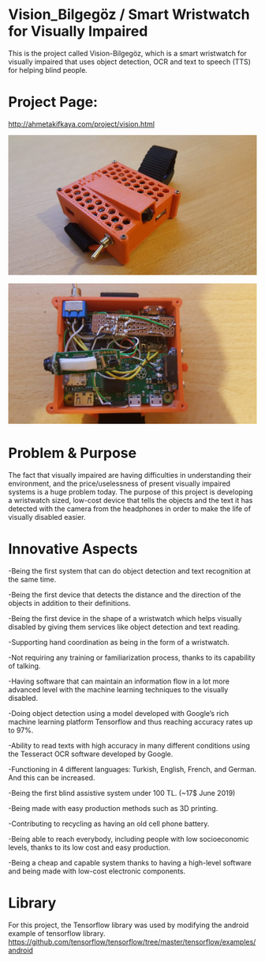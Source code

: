 # Vision_Bilgegöz / Smart Wristwatch for Visually Impaired
This is the project called Vision-Bilgegöz, which is a smart wristwatch for visually impaired that uses object detection, OCR and text to speech (TTS) for helping blind people.

# Project Page:
http://ahmetakifkaya.com/project/vision.html

![alt text](https://github.com/ahmetakif/Vision_Bilgegoz-Smart-Wristwatch-for-Visually-Impaired/blob/master/IMAGES/vision_front.jpg?raw=true)

![alt text](https://github.com/ahmetakif/Vision_Bilgegoz-Smart-Wristwatch-for-Visually-Impaired/blob/master/IMAGES/2.jpg?raw=true)


# Problem & Purpose
The fact that visually impaired are having difficulties in understanding their environment, and the price/uselessness of present visually impaired systems is a huge problem today. The purpose of this project is developing a wristwatch sized, low-cost device that tells the objects and the text it has detected with the camera from the headphones in order to make the life of visually disabled easier.

# Innovative Aspects
-Being the first system that can do object detection and text recognition at the same time.

-Being the first device that detects the distance and the direction of the objects in addition to their definitions.

-Being the first device in the shape of a wristwatch which helps visually disabled by giving them services like object detection and text reading.

-Supporting hand coordination as being in the form of a wristwatch.

-Not requiring any training or familiarization process, thanks to its capability of talking.

-Having software that can maintain an information flow in a lot more advanced level with the machine learning techniques to the visually disabled.

-Doing object detection using a model developed with Google’s rich machine learning platform Tensorflow and thus reaching accuracy rates up to 97%.

-Ability to read texts with high accuracy in many different conditions using the Tesseract OCR software developed by Google.

-Functioning in 4 different languages: Turkish, English, French, and German. And this can be increased.

-Being the first blind assistive system under 100 TL. (~17$ June 2019)

-Being made with easy production methods such as 3D printing.

-Contributing to recycling as having an old cell phone battery.

-Being able to reach everybody, including people with low socioeconomic levels, thanks to its low cost and easy production.

-Being a cheap and capable system thanks to having a high-level software and being made with low-cost electronic components.

# Library

For this project, the Tensorflow library was used by modifying the android example of tensorflow library.
https://github.com/tensorflow/tensorflow/tree/master/tensorflow/examples/android
